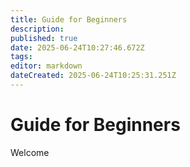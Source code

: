 ```yaml
---
title: Guide for Beginners
description: 
published: true
date: 2025-06-24T10:27:46.672Z
tags: 
editor: markdown
dateCreated: 2025-06-24T10:25:31.251Z
---
```


# Guide for Beginners
Welcome